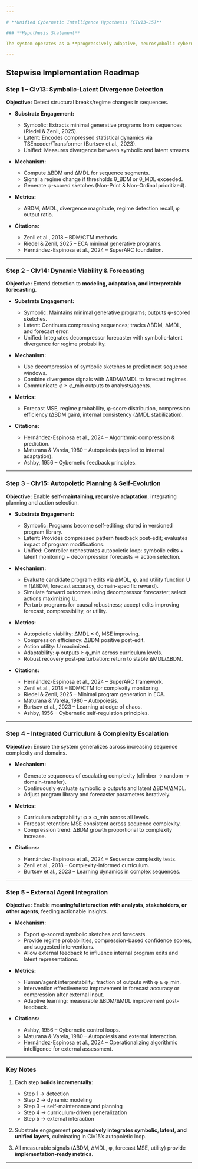 ```yaml
---
---

# **Unified Cybernetic Intelligence Hypothesis (CIv13–15)**

### **Hypothesis Statement**

The system operates as a **progressively adaptive, neurosymbolic cybernetic intelligence**, evolving from **regime detection** (CIv13) → **dynamic modeling** (CIv14) → **autopoietic planning** (CIv15). Intelligence is defined as **algorithmic compression coupled with predictive capability**, operationalized via **symbolic-latent divergence**, **BDM/MDL-complexity monitoring**, and **φ-scored minimal generative programs**. The system self-adapts, forecasts, and interacts with external agents, achieving interpretable, robust, and self-maintaining behavior across increasing sequence complexity.

---
```


## **Stepwise Implementation Roadmap**

### **Step 1 – CIv13: Symbolic-Latent Divergence Detection**

**Objective:** Detect structural breaks/regime changes in sequences.

* **Substrate Engagement:**

  * Symbolic: Extracts minimal generative programs from sequences (Riedel & Zenil, 2025).
  * Latent: Encodes compressed statistical dynamics via TSEncoder/Transformer (Burtsev et al., 2023).
  * Unified: Measures divergence between symbolic and latent streams.

* **Mechanism:**

  * Compute ΔBDM and ΔMDL for sequence segments.
  * Signal a regime change if thresholds θ\_BDM or θ\_MDL exceeded.
  * Generate φ-scored sketches (Non-Print & Non-Ordinal prioritized).

* **Metrics:**

  * ΔBDM, ΔMDL, divergence magnitude, regime detection recall, φ output ratio.

* **Citations:**

  * Zenil et al., 2018 – BDM/CTM methods.
  * Riedel & Zenil, 2025 – ECA minimal generative programs.
  * Hernández-Espinosa et al., 2024 – SuperARC foundation.

---

### **Step 2 – CIv14: Dynamic Viability & Forecasting**

**Objective:** Extend detection to **modeling, adaptation, and interpretable forecasting**.

* **Substrate Engagement:**

  * Symbolic: Maintains minimal generative programs; outputs φ-scored sketches.
  * Latent: Continues compressing sequences; tracks ΔBDM, ΔMDL, and forecast error.
  * Unified: Integrates decompressor forecaster with symbolic-latent divergence for regime probability.

* **Mechanism:**

  * Use decompression of symbolic sketches to predict next sequence windows.
  * Combine divergence signals with ΔBDM/ΔMDL to forecast regimes.
  * Communicate φ ≥ φ\_min outputs to analysts/agents.

* **Metrics:**

  * Forecast MSE, regime probability, φ-score distribution, compression efficiency (ΔBDM gain), internal consistency (ΔMDL stabilization).

* **Citations:**

  * Hernández-Espinosa et al., 2024 – Algorithmic compression & prediction.
  * Maturana & Varela, 1980 – Autopoiesis (applied to internal adaptation).
  * Ashby, 1956 – Cybernetic feedback principles.

---

### **Step 3 – CIv15: Autopoietic Planning & Self-Evolution**

**Objective:** Enable **self-maintaining, recursive adaptation**, integrating planning and action selection.

* **Substrate Engagement:**

  * Symbolic: Programs become self-editing; stored in versioned program library.
  * Latent: Provides compressed pattern feedback post-edit; evaluates impact of program modifications.
  * Unified: Controller orchestrates autopoietic loop: symbolic edits + latent monitoring + decompression forecasts → action selection.

* **Mechanism:**

  * Evaluate candidate program edits via ΔMDL, φ, and utility function U = f(ΔBDM, forecast accuracy, domain-specific reward).
  * Simulate forward outcomes using decompressor forecaster; select actions maximizing U.
  * Perturb programs for causal robustness; accept edits improving forecast, compressibility, or utility.

* **Metrics:**

  * Autopoietic viability: ΔMDL ≤ 0, MSE improving.
  * Compression efficiency: ΔBDM positive post-edit.
  * Action utility: U maximized.
  * Adaptability: φ outputs ≥ φ\_min across curriculum levels.
  * Robust recovery post-perturbation: return to stable ΔMDL/ΔBDM.

* **Citations:**

  * Hernández-Espinosa et al., 2024 – SuperARC framework.
  * Zenil et al., 2018 – BDM/CTM for complexity monitoring.
  * Riedel & Zenil, 2025 – Minimal program generation in ECA.
  * Maturana & Varela, 1980 – Autopoiesis.
  * Burtsev et al., 2023 – Learning at edge of chaos.
  * Ashby, 1956 – Cybernetic self-regulation principles.

---

### **Step 4 – Integrated Curriculum & Complexity Escalation**

**Objective:** Ensure the system generalizes across increasing sequence complexity and domains.

* **Mechanism:**

  * Generate sequences of escalating complexity (climber → random → domain-transfer).
  * Continuously evaluate symbolic φ outputs and latent ΔBDM/ΔMDL.
  * Adjust program library and forecaster parameters iteratively.

* **Metrics:**

  * Curriculum adaptability: φ ≥ φ\_min across all levels.
  * Forecast retention: MSE consistent across sequence complexity.
  * Compression trend: ΔBDM growth proportional to complexity increase.

* **Citations:**

  * Hernández-Espinosa et al., 2024 – Sequence complexity tests.
  * Zenil et al., 2018 – Complexity-informed curriculum.
  * Burtsev et al., 2023 – Learning dynamics in complex sequences.

---

### **Step 5 – External Agent Integration**

**Objective:** Enable **meaningful interaction with analysts, stakeholders, or other agents**, feeding actionable insights.

* **Mechanism:**

  * Export φ-scored symbolic sketches and forecasts.
  * Provide regime probabilities, compression-based confidence scores, and suggested interventions.
  * Allow external feedback to influence internal program edits and latent representations.

* **Metrics:**

  * Human/agent interpretability: fraction of outputs with φ ≥ φ\_min.
  * Intervention effectiveness: improvement in forecast accuracy or compression after external input.
  * Adaptive learning: measurable ΔBDM/ΔMDL improvement post-feedback.

* **Citations:**

  * Ashby, 1956 – Cybernetic control loops.
  * Maturana & Varela, 1980 – Autopoiesis and external interaction.
  * Hernández-Espinosa et al., 2024 – Operationalizing algorithmic intelligence for external assessment.

---

### **Key Notes**

1. Each step **builds incrementally**:

   * Step 1 → detection
   * Step 2 → dynamic modeling
   * Step 3 → self-maintenance and planning
   * Step 4 → curriculum-driven generalization
   * Step 5 → external interaction
2. Substrate engagement **progressively integrates symbolic, latent, and unified layers**, culminating in CIv15’s autopoietic loop.
3. All measurable signals (ΔBDM, ΔMDL, φ, forecast MSE, utility) provide **implementation-ready metrics**.

---


